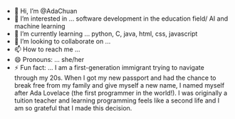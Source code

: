 - 👋 Hi, I’m @AdaChuan
- 👀 I’m interested in ... software development in the education field/ AI and machine learning
- 🌱 I’m currently learning ... python, C, java, html, css, javascript
- 💞️ I’m looking to collaborate on ... 
- 📫 How to reach me ...
- 😄 Pronouns: ... she/her
- ⚡ Fun fact: ... I am a first-generation immigrant trying to navigate through my 20s. When I got my new passport and had the chance to break free from my family and give myself a new name, I named myself after Ada Lovelace (the first programmer in the world!). I was originally a tuition teacher and learning programming feels like a second life and I am so grateful that I made this decision.

<!---
AdaChuan/AdaChuan is a ✨ special ✨ repository because its `README.md` (this file) appears on your GitHub profile.
You can click the Preview link to take a look at your changes.
--->
